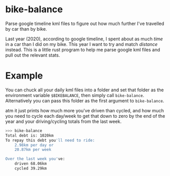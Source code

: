 # bike-balance
Parse google timeline kml files to figure out how much further I've travelled by car than by bike.

Last year (2020), according to google timeline,
I spent about as much _time_ in a car than I did on my bike. This year I want
to try and match _distance_ instead. This is a little rust program to help me parse google 
kml files and pull out the relevant stats.

# Example

You can chuck all your daily kml files into a folder and set that folder as the environment variable `$BIKEBALANCE`, then simply call `bike-balance`. Alternatively you can pass this folder as the first argument to `bike-balance`.

atm it just prints how much more you've driven than cycled, and how much you need to cycle each day/week to get that down to zero by the end of the year and your driving/cycling totals from the last week.

```bash
>>> bike-balance
Total debt is: 1020km
To repay this debt you'll need to ride:
	2.98km per day or 
	20.87km per week

Over the last week you've:
	driven 68.06km
	cycled 39.29km
```
